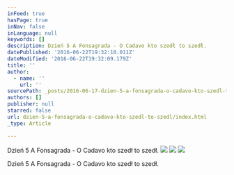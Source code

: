 ```yaml
---
inFeed: true
hasPage: true
inNav: false
inLanguage: null
keywords: []
description: Dzień 5 A Fonsagrada - O Cadavo kto szedł to szedł.
datePublished: '2016-06-22T19:32:10.011Z'
dateModified: '2016-06-22T19:32:09.179Z'
title: ''
author:
  - name: ''
    url: ''
sourcePath: _posts/2016-06-17-dzien-5-a-fonsagrada-o-cadavo-kto-szedl-to-szedl.md
authors: []
publisher: null
starred: false
url: dzien-5-a-fonsagrada-o-cadavo-kto-szedl-to-szedl/index.html
_type: Article

---
```

Dzień 5 A Fonsagrada - O Cadavo kto szedł to szedł.
![](https://the-grid-user-content.s3-us-west-2.amazonaws.com/97fbe362-7d33-4510-bd42-ef4c479a21b5.jpg)
![](https://the-grid-user-content.s3-us-west-2.amazonaws.com/fa3eaf72-1483-44bf-ad1b-3a1bb962c709.jpg)
![](https://imgflo.herokuapp.com/graph/vahj1ThiexotieMo/86ad49c44462f1885f3556847f3fa370/croprotate.jpg?cropheight=2816&cropwidth=2112&degrees=-270&input=https%3A%2F%2Fthe-grid-user-content.s3-us-west-2.amazonaws.com%2F67ac5315-6c74-44d5-b665-efe50ec071f7.jpg&x=0&y=0)

Dzień 5 A Fonsagrada - O Cadavo kto szedł to szedł.
